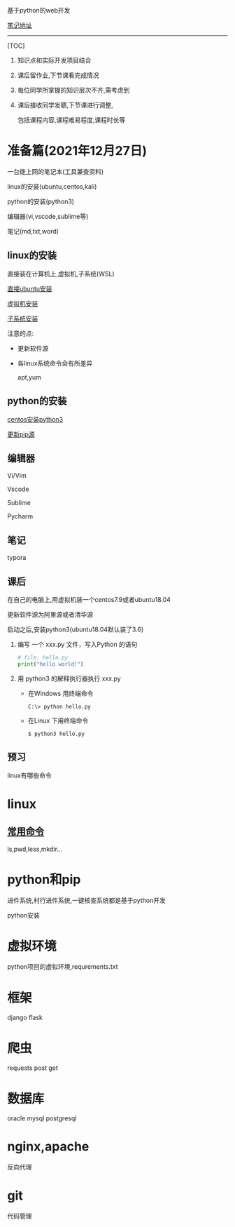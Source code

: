 基于python的web开发

[笔记地址](https://github.com/hsh32/qz_study)

------

[TOC]

1. 知识点和实际开发项目结合

2. 课后留作业,下节课看完成情况

3. 每位同学所掌握的知识层次不齐,需考虑到

4. 课后接收同学发聩,下节课进行调整,

   包括课程内容,课程难易程度,课程时长等

   



# 准备篇(2021年12月27日)

一台能上网的笔记本(工具兼查资料)

linux的安装(ubuntu,centos,kali)

python的安装(python3)

编辑器(vi,vscode,sublime等)

笔记(md,txt,word)

## linux的安装

直接装在计算机上,虚拟机,子系统(WSL)

[直接ubuntu安装](https://blog.csdn.net/baidu_36602427/article/details/86548203)

[虚拟机安装](https://www.cnblogs.com/liujiaxin2018/p/14207930.html)

[子系统安装](https://www.cnblogs.com/weisenz/p/10874247.html)

注意的点:

* 更新软件源

* 各linux系统命令会有所差异

  apt,yum

## python的安装

[centos安装python3](https://www.cnblogs.com/simuhunluo/p/7704765.html)

[更新pip源](https://blog.csdn.net/ksp416/article/details/113885145)

## 编辑器

Vi/Vim

Vscode

Sublime

Pycharm

## 笔记

typora

## 课后

在自己的电脑上,用虚拟机装一个centos7.9或者ubuntu18.04

更新软件源为阿里源或者清华源

启动之后,安装python3(ubuntu18.04默认装了3.6)

1. 编写 一个 xxx.py 文件，写入Python 的语句

   ```python
   # file: hello.py
   print("hello world!")
   ```

2. 用 python3 的解释执行器执行 xxx.py

   - 在Windows 用终端命令

     ```
     C:\> python hello.py
     ```

   - 在Linux 下用终端命令

     ```
     $ python3 hello.py
     ```

     

## 预习

linux有哪些命令



# linux

## [常用命令](https://blog.csdn.net/qq_23329167/article/details/83856430)

ls,pwd,less,mkdir...









# python和pip

进件系统,村行进件系统,一键核查系统都是基于python开发

python安装

# 虚拟环境

python项目的虚拟环境,requrements.txt

# 框架

django flask

# 爬虫

requests post get

# 数据库

oracle mysql postgresql

# nginx,apache

反向代理

# git

代码管理

